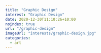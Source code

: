 ```yaml
---
title: "Graphic Design"
interest: "Graphic Design"
date: 2020-12-30T11:10:26+10:00
noindex: true
url: "/graphic-design"
imageUrl: "interests/graphic-design.jpg"
categories:
  - art
---
```

